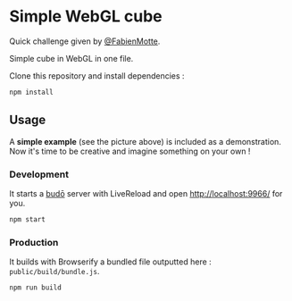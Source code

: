 # Simple WebGL cube

Quick challenge given by [@FabienMotte](https://github.com/FabienMotte).

Simple cube in WebGL in one file.

Clone this repository and install dependencies :

```sh
npm install
```

## Usage

A **simple example** (see the picture above) is included as a demonstration.<br />
Now it's time to be creative and imagine something on your own !

### Development

It starts a [budō](https://github.com/mattdesl/budo) server with LiveReload and open [http://localhost:9966/](http://localhost:9966/) for you.

```sh
npm start
```

### Production

It builds with Browserify a bundled file outputted here : `public/build/bundle.js`.

```sh
npm run build
```
